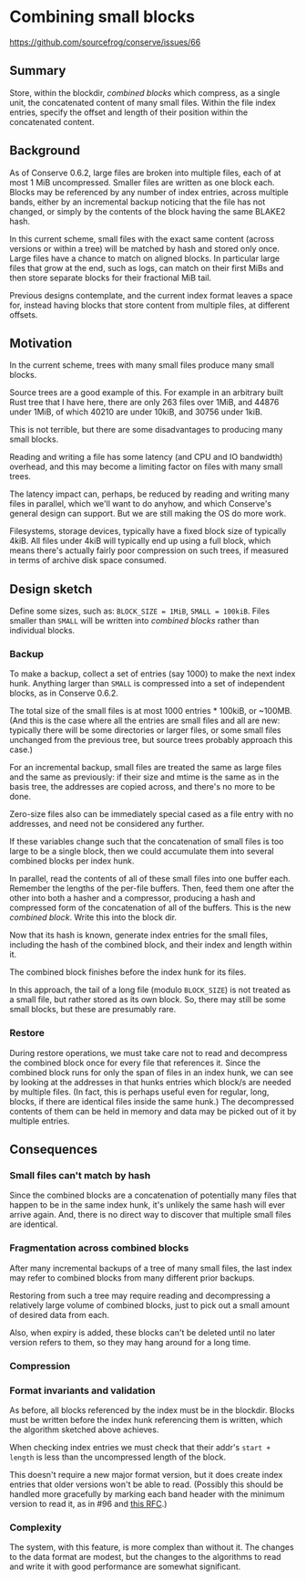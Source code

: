 # Combining small blocks

<https://github.com/sourcefrog/conserve/issues/66>

## Summary

Store, within the blockdir, _combined blocks_ which compress, as a single unit,
the concatenated content of many small files. Within the file index entries,
specify the offset and length of their position within the concatenated content.

## Background

As of Conserve 0.6.2, large files are broken into multiple files, each of at
most 1 MiB uncompressed. Smaller files are written as one block each. Blocks may
be referenced by any number of index entries, across multiple bands, either by
an incremental backup noticing that the file has not changed, or simply by the
contents of the block having the same BLAKE2 hash.

In this current scheme, small files with the exact same content (across versions
or within a tree) will be matched by hash and stored only once. Large files have
a chance to match on aligned blocks. In particular large files that grow at the
end, such as logs, can match on their first MiBs and then store separate blocks
for their fractional MiB tail.

Previous designs contemplate, and the current index format leaves a space for,
instead having blocks that store content from multiple files, at different
offsets.

## Motivation

In the current scheme, trees with many small files produce many small blocks.

Source trees are a good example of this. For example in an arbitrary built Rust
tree that I have here, there are only 263 files over 1MiB, and 44876 under 1MiB,
of which 40210 are under 10kiB, and 30756 under 1kiB.

This is not terrible, but there are some disadvantages to producing many small
blocks.

Reading and writing a file has some latency (and CPU and IO bandwidth) overhead,
and this may become a limiting factor on files with many small trees.

The latency impact can, perhaps, be reduced by reading and writing many files in
parallel, which we'll want to do anyhow, and which Conserve's general design can
support. But we are still making the OS do more work.

Filesystems, storage devices, typically have a fixed block size of typically
4kiB. All files under 4kiB will typically end up using a full block, which means
there's actually fairly poor compression on such trees, if measured in terms of
archive disk space consumed.

## Design sketch

Define some sizes, such as: `BLOCK_SIZE = 1MiB`, `SMALL = 100kiB`. Files smaller
than `SMALL` will be written into _combined blocks_ rather than individual
blocks.

### Backup

To make a backup, collect a set of entries (say 1000) to make the next index
hunk. Anything larger than `SMALL` is compressed into a set of independent
blocks, as in Conserve 0.6.2.

The total size of the small files is at most 1000 entries \* 100kiB, or ~100MB.
(And this is the case where all the entries are small files and all are new:
typically there will be some directories or larger files, or some small files
unchanged from the previous tree, but source trees probably approach this case.)

For an incremental backup, small files are treated the same as large files and
the same as previously: if their size and mtime is the same as in the basis
tree, the addresses are copied across, and there's no more to be done.

Zero-size files also can be immediately special cased as a file entry with no
addresses, and need not be considered any further.

If these variables change such that the concatenation of small files is too
large to be a single block, then we could accumulate them into several combined
blocks per index hunk.

In parallel, read the contents of all of these small files into one buffer each.
Remember the lengths of the per-file buffers. Then, feed them one after the
other into both a hasher and a compressor, producing a hash and compressed form
of the concatenation of all of the buffers. This is the new _combined block_.
Write this into the block dir.

Now that its hash is known, generate index entries for the small files,
including the hash of the combined block, and their index and length within it.

The combined block finishes before the index hunk for its files.

In this approach, the tail of a long file (modulo `BLOCK_SIZE`) is not treated
as a small file, but rather stored as its own block. So, there may still be some
small blocks, but these are presumably rare.

### Restore

During restore operations, we must take care not to read and decompress the
combined block once for every file that references it. Since the combined block
runs for only the span of files in an index hunk, we can see by looking at the
addresses in that hunks entries which block/s are needed by multiple files. (In
fact, this is perhaps useful even for regular, long, blocks, if there are
identical files inside the same hunk.) The decompressed contents of them can be
held in memory and data may be picked out of it by multiple entries.

## Consequences

### Small files can't match by hash

Since the combined blocks are a concatenation of potentially many files that
happen to be in the same index hunk, it's unlikely the same hash will ever
arrive again. And, there is no direct way to discover that multiple small files
are identical.

### Fragmentation across combined blocks

After many incremental backups of a tree of many small files, the last index may
refer to combined blocks from many different prior backups.

Restoring from such a tree may require reading and decompressing a relatively
large volume of combined blocks, just to pick out a small amount of desired data
from each.

Also, when expiry is added, these blocks can't be deleted until no later version
refers to them, so they may hang around for a long time.

### Compression

### Format invariants and validation

As before, all blocks referenced by the index must be in the blockdir. Blocks
must be written before the index hunk referencing them is written, which the
algorithm sketched above achieves.

When checking index entries we must check that their addr's `start + length` is
less than the uncompressed length of the block.

This doesn't require a new major format version, but it does create index
entries that older versions won't be able to read. (Possibly this should be
handled more gracefully by marking each band header with the minimum version to
read it, as in #96 and [this RFC](band-version-headers.md).)

### Complexity

The system, with this feature, is more complex than without it. The changes to
the data format are modest, but the changes to the algorithms to read and write
it with good performance are somewhat significant.
